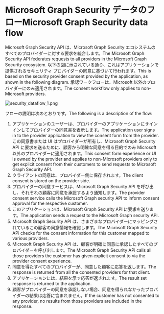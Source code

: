 # <a name="microsoft-graph-security-data-flow"></a><span data-ttu-id="baf0a-101">Microsoft Graph Security データのフロー</span><span class="sxs-lookup"><span data-stu-id="baf0a-101">Microsoft Graph Security data flow</span></span>

<span data-ttu-id="baf0a-102">Microsoft Graph Security API は、Microsoft Graph Security エコシステムのすべてのプロバイダーに対する要求を統合します。</span><span class="sxs-lookup"><span data-stu-id="baf0a-102">The Microsoft Graph Security API federates requests to all providers in the Microsoft Graph Security ecosystem.</span></span> <span data-ttu-id="baf0a-103">以下の図に示されている通り、これはアプリケーションで提供されるセキュリティ プロバイダーの同意に基づいて行われます。</span><span class="sxs-lookup"><span data-stu-id="baf0a-103">This is based on the security provider consent provided by the application, as shown in the following diagram.</span></span> <span data-ttu-id="baf0a-104">承認ワークフローは、Microsoft 以外のプロバイダーにのみ適用されます。</span><span class="sxs-lookup"><span data-stu-id="baf0a-104">The consent workflow only applies to non-Microsoft providers.</span></span>

![security_dataflow_1.png](./images/security_dataflow_1.png)

<span data-ttu-id="baf0a-106">フローの説明は次のとおりです。</span><span class="sxs-lookup"><span data-stu-id="baf0a-106">The following is a description of the flow:</span></span>

1. <span data-ttu-id="baf0a-107">アプリケーションのユーザーは、プロバイダーのアプリケーションにサイン インしてプロバイダーの同意書を表示します。</span><span class="sxs-lookup"><span data-stu-id="baf0a-107">The application user signs in to the provider application to view the consent form from the provider.</span></span> <span data-ttu-id="baf0a-108">この同意書または UI はプロバイダーが所有し、Microsoft Graph Security API に要求を送るために、顧客から明確な同意を得る目的でのみ Microsoft 以外のプロバイダーに適用されます。</span><span class="sxs-lookup"><span data-stu-id="baf0a-108">This consent form experience or UI is owned by the provider and applies to non-Microsoft providers only to get explicit consent from their customers to send requests to Microsoft Graph Security API.</span></span>
2. <span data-ttu-id="baf0a-109">クライアントの同意は、プロバイダー側に保存されます。</span><span class="sxs-lookup"><span data-stu-id="baf0a-109">The client consent is stored on the provider side.</span></span>
3. <span data-ttu-id="baf0a-110">プロバイダーの同意サービスは、Microsoft Graph Security API を呼び出し、それぞれの顧客に同意を承認するよう通知します。</span><span class="sxs-lookup"><span data-stu-id="baf0a-110">The provider consent service calls the Microsoft Graph security API to inform consent approval for the respective customer.</span></span>
4. <span data-ttu-id="baf0a-111">このアプリケーションは、Microsoft Graph Security API に要求を送ります。</span><span class="sxs-lookup"><span data-stu-id="baf0a-111">The application sends a request to the Microsoft Graph security API.</span></span>
5. <span data-ttu-id="baf0a-112">Microsoft Graph Security API は、さまざまなプロバイダーにマッピングされているこの顧客の同意情報を確認します。</span><span class="sxs-lookup"><span data-stu-id="baf0a-112">The Microsoft Graph Security API checks for the consent information for this customer mapped to various providers.</span></span>
6. <span data-ttu-id="baf0a-113">Microsoft Graph Security API は、顧客が明確に同意に承認したすべてのプロバイダーを呼び出します。</span><span class="sxs-lookup"><span data-stu-id="baf0a-113">The Microsoft Graph Security API calls all those providers the customer has given explicit consent to via the provider consent experience.</span></span>
7. <span data-ttu-id="baf0a-114">同意を得たすべてのプロバイダーが、同意した顧客に応答を返します。</span><span class="sxs-lookup"><span data-stu-id="baf0a-114">The response is returned from all the consented providers for that client.</span></span>
8. <span data-ttu-id="baf0a-115">アプリケーションには、結果を示す応答が返されます。</span><span class="sxs-lookup"><span data-stu-id="baf0a-115">The result set response is returned to the application.</span></span>
9. <span data-ttu-id="baf0a-116">顧客がプロバイダーの同意を承認しない場合、同意を得られなかったプロバイダーの結果は応答に含まれません。</span><span class="sxs-lookup"><span data-stu-id="baf0a-116">If the customer has not consented to any provider, no results from those providers are included in the response.</span></span>
